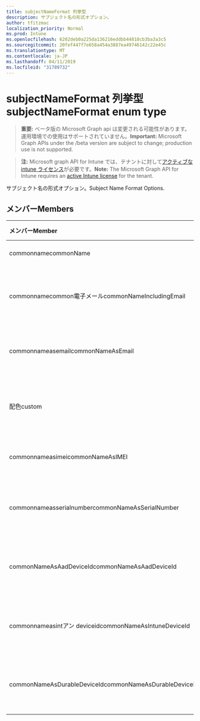 ```yaml
---
title: subjectNameFormat 列挙型
description: サブジェクト名の形式オプション。
author: tfitzmac
localization_priority: Normal
ms.prod: Intune
ms.openlocfilehash: 6202deb0a225da136216eddbb44818cb3ba3a3c5
ms.sourcegitcommit: 20fef447f7e658a454a3887ea49746142c22e45c
ms.translationtype: MT
ms.contentlocale: ja-JP
ms.lasthandoff: 04/11/2019
ms.locfileid: "31789732"
---
```

# <a name="subjectnameformat-enum-type"></a><span data-ttu-id="6144f-103">subjectNameFormat 列挙型</span><span class="sxs-lookup"><span data-stu-id="6144f-103">subjectNameFormat enum type</span></span>

> <span data-ttu-id="6144f-104">**重要:** ベータ版の Microsoft Graph api は変更される可能性があります。運用環境での使用はサポートされていません。</span><span class="sxs-lookup"><span data-stu-id="6144f-104">**Important:** Microsoft Graph APIs under the /beta version are subject to change; production use is not supported.</span></span>

> <span data-ttu-id="6144f-105">**注:** Microsoft graph API for Intune では、テナントに対して[アクティブな intune ライセンス](https://go.microsoft.com/fwlink/?linkid=839381)が必要です。</span><span class="sxs-lookup"><span data-stu-id="6144f-105">**Note:** The Microsoft Graph API for Intune requires an [active Intune license](https://go.microsoft.com/fwlink/?linkid=839381) for the tenant.</span></span>

<span data-ttu-id="6144f-106">サブジェクト名の形式オプション。</span><span class="sxs-lookup"><span data-stu-id="6144f-106">Subject Name Format Options.</span></span>

## <a name="members"></a><span data-ttu-id="6144f-107">メンバー</span><span class="sxs-lookup"><span data-stu-id="6144f-107">Members</span></span>
|<span data-ttu-id="6144f-108">メンバー</span><span class="sxs-lookup"><span data-stu-id="6144f-108">Member</span></span>|<span data-ttu-id="6144f-109">値</span><span class="sxs-lookup"><span data-stu-id="6144f-109">Value</span></span>|<span data-ttu-id="6144f-110">説明</span><span class="sxs-lookup"><span data-stu-id="6144f-110">Description</span></span>|
|:---|:---|:---|
|<span data-ttu-id="6144f-111">commonname</span><span class="sxs-lookup"><span data-stu-id="6144f-111">commonName</span></span>|<span data-ttu-id="6144f-112">.0</span><span class="sxs-lookup"><span data-stu-id="6144f-112">0</span></span>|<span data-ttu-id="6144f-113">共通名。</span><span class="sxs-lookup"><span data-stu-id="6144f-113">Common name.</span></span>|
|<span data-ttu-id="6144f-114">commonnamecommon電子メール</span><span class="sxs-lookup"><span data-stu-id="6144f-114">commonNameIncludingEmail</span></span>|<span data-ttu-id="6144f-115">1-d</span><span class="sxs-lookup"><span data-stu-id="6144f-115">1</span></span>|<span data-ttu-id="6144f-116">電子メールを含む共通名。</span><span class="sxs-lookup"><span data-stu-id="6144f-116">Common Name Including Email.</span></span>|
|<span data-ttu-id="6144f-117">commonnameasemail</span><span class="sxs-lookup"><span data-stu-id="6144f-117">commonNameAsEmail</span></span>|<span data-ttu-id="6144f-118">pbm-2</span><span class="sxs-lookup"><span data-stu-id="6144f-118">2</span></span>|<span data-ttu-id="6144f-119">電子メールとしての共通名。</span><span class="sxs-lookup"><span data-stu-id="6144f-119">Common Name As Email.</span></span>|
|<span data-ttu-id="6144f-120">配色</span><span class="sxs-lookup"><span data-stu-id="6144f-120">custom</span></span>|<span data-ttu-id="6144f-121">1/3</span><span class="sxs-lookup"><span data-stu-id="6144f-121">3</span></span>|<span data-ttu-id="6144f-122">カスタムサブジェクト名の形式。</span><span class="sxs-lookup"><span data-stu-id="6144f-122">Custom subject name format.</span></span>|
|<span data-ttu-id="6144f-123">commonnameasimei</span><span class="sxs-lookup"><span data-stu-id="6144f-123">commonNameAsIMEI</span></span>|<span data-ttu-id="6144f-124">5</span><span class="sxs-lookup"><span data-stu-id="6144f-124">5</span></span>|<span data-ttu-id="6144f-125">IMEI としての共通名。</span><span class="sxs-lookup"><span data-stu-id="6144f-125">Common Name As IMEI.</span></span>|
|<span data-ttu-id="6144f-126">commonnameasserialnumber</span><span class="sxs-lookup"><span data-stu-id="6144f-126">commonNameAsSerialNumber</span></span>|<span data-ttu-id="6144f-127">シックス</span><span class="sxs-lookup"><span data-stu-id="6144f-127">6</span></span>|<span data-ttu-id="6144f-128">シリアル番号としての共通名。</span><span class="sxs-lookup"><span data-stu-id="6144f-128">Common Name As Serial Number.</span></span>|
|<span data-ttu-id="6144f-129">commonNameAsAadDeviceId</span><span class="sxs-lookup"><span data-stu-id="6144f-129">commonNameAsAadDeviceId</span></span>|<span data-ttu-id="6144f-130">7</span><span class="sxs-lookup"><span data-stu-id="6144f-130">7</span></span>|<span data-ttu-id="6144f-131">シリアル番号としての共通名。</span><span class="sxs-lookup"><span data-stu-id="6144f-131">Common Name As Serial Number.</span></span>|
|<span data-ttu-id="6144f-132">commonnameasintアン deviceid</span><span class="sxs-lookup"><span data-stu-id="6144f-132">commonNameAsIntuneDeviceId</span></span>|<span data-ttu-id="6144f-133">~</span><span class="sxs-lookup"><span data-stu-id="6144f-133">8</span></span>|<span data-ttu-id="6144f-134">シリアル番号としての共通名。</span><span class="sxs-lookup"><span data-stu-id="6144f-134">Common Name As Serial Number.</span></span>|
|<span data-ttu-id="6144f-135">commonNameAsDurableDeviceId</span><span class="sxs-lookup"><span data-stu-id="6144f-135">commonNameAsDurableDeviceId</span></span>|<span data-ttu-id="6144f-136">i-9</span><span class="sxs-lookup"><span data-stu-id="6144f-136">9</span></span>|<span data-ttu-id="6144f-137">シリアル番号としての共通名。</span><span class="sxs-lookup"><span data-stu-id="6144f-137">Common Name As Serial Number.</span></span>|





